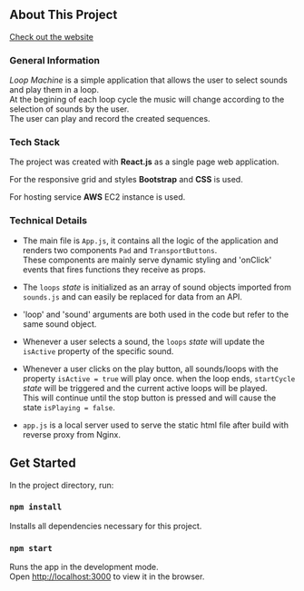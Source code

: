 ## About This Project

[Check out the website](https://bit.ly/3uwN9sO)

### General Information

*Loop Machine* is a simple application that allows the user to select sounds and play them in a loop.  
At the begining of each loop cycle the music will change according to the selection of sounds by the user.  
The user can play and record the created sequences.

### Tech Stack

The project was created with **React.js** as a single page web application.

For the responsive grid and styles **Bootstrap** and **CSS** is used.

For hosting service **AWS** EC2 instance is used.

### Technical Details

* The main file is `App.js`, it contains all the logic of the application and renders two components `Pad` and `TransportButtons`.  
These components are mainly serve dynamic styling and 'onClick' events that fires functions they receive as props.

* The `loops` *state* is initialized as an array of sound objects imported from `sounds.js` and can easily be replaced for data from an API.  

* 'loop' and 'sound' arguments are both used in the code but refer to the same sound object.

* Whenever a user selects a sound, the `loops` *state* will update the `isActive` property of the specific sound.  

* Whenever a user clicks on the play button, all sounds/loops with the property `isActive = true` will play once.
when the loop ends, `startCycle` *state* will be triggered and the current active loops will be played.  
This will continue until the stop button is pressed and will cause the state `isPlaying = false`.

* `app.js` is a local server used to serve the static html file after build with reverse proxy from Nginx.

## Get Started

In the project directory, run:

### `npm install`

Installs all dependencies necessary for this project.

### `npm start`

Runs the app in the development mode.\
Open [http://localhost:3000](http://localhost:3000) to view it in the browser.
